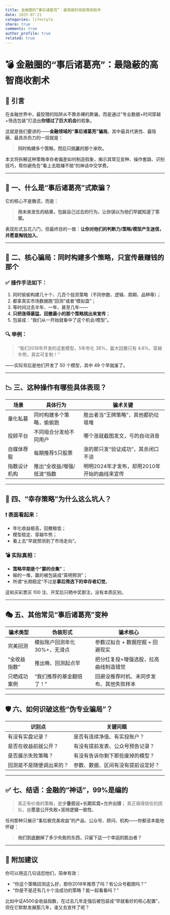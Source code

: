 ```yaml
---
title: 金融圈的“事后诸葛亮”：最隐蔽的高智商收割术
date: 2025-07-21
categories: lifestyle
share: true
comments: true
author_profile: true
related: true
---
```



# 💣 金融圈的“事后诸葛亮”：最隐蔽的高智商收割术

## 🧭 引言

在金融世界中，最狡猾的陷阱从不靠赤裸的欺骗，而是通过“专业数据+时间穿越+筛选包装”打造出**你错过了巨大机会**的假象。

这就是我们要讲的——**金融领域的“事后诸葛亮”骗局**。其中最具代表性、最隐蔽、最具杀伤力的一招就是：

> **同时构建多个策略，然后只挑赢的那个来吹。**

本文将拆解这种策略幸存者偏差如何制造假象，揭示其常见变种、操作套路、识别技巧，帮你避免在“看上去稳赚不赔”的神话中交学费。

---

## 🎯 一、什么是“事后诸葛亮”式欺骗？

它的核心不是撒谎，而是：

> **用未来发生的结果，包装自己过去的行为，让你误以为他们早就知道了答案。**

表现形式五花八门，但最终目的一致：**让你对他们的判断力/策略/模型产生迷信，并愿意掏钱加入**。

---

## 🧨 二、核心骗局：同时构建多个策略，只宣传最赚钱的那个

### ✅ 操作手法如下：

1. 同时偷偷构建几十个、几百个投资策略（不同参数、逻辑、周期、品种等）；
2. 都拿真实市场数据跑“回测”或者“模拟盘”；
3. 等时间过去半年、一年、甚至几年——
4. **只把涨得最猛、回撤最小的那个策略挑出来宣传**；
5. 包装成：“我们从一开始就看中了这个机会/模型”。

### 🔍 举例：

> “我们2018年开发的这套模型，5年年化 38%，最大回撤只有 4.6%，穿越牛熊，真实可复制！”

——实际背后是他们开发了 50 个模型，其中 49 个早就废了。

---

## 📉 三、这种操作有哪些具体表现？

| 场景     | 具体行为            | 骗术关键                       |
| ------ | --------------- | -------------------------- |
| 量化私募   | 同时构建多个策略，偷偷跑    | 胜出者当“王牌策略”，其他都扔垃圾堆         |
| 投顾平台   | 不同组合分发给不同用户     | 哪个涨就截图发文，亏的自动消音            |
| 自媒体荐股  | 每期推荐5只股票        | 涨的那只发“验证成功”，其余闭口不谈         |
| 指数设计机构 | 推出“全收益/增强/低波”指数 | 明明2024年才发布，却用2010年开始的曲线来宣传 |

---

## 🧮 四、“幸存策略”为什么这么坑人？

### ❗ 表面看起来：

* 年化收益极高，回撤极低；
* 模型稳定、穿越牛熊；
* 看上去“早就预测到了市场走向”。

### 💣 实际真相：

* **策略早期是个“蒙的合集”**；
* 输的一堆，赢的被包装成“英明预测”；
* 所谓“长期稳定”不过是**事后筛选下的幸存者幻觉**。

这和买彩票买 100 注、开奖后只晒中奖那注，没有本质区别。

---

## 🎭 五、其他常见“事后诸葛亮”变种

| 骗术类型    | 伪装形式              | 骗术核心                 |
| ------- | ----------------- | -------------------- |
| 完美回测    | 模拟账户回测年化 30%+，无滑点 | 参数过拟合 + 数据挖掘 + 回避现实  |
| “全收益指数” | 推出晚、回测起点早         | 把分红复投+增强选股，拉高曲线制造错觉  |
| 只晒成功案例  | “我们推荐的基金翻倍了！”     | 回避没推荐时机、未同步发布、其他失败样本 |

---

## 🛡 六、如何识破这些“伪专业骗局”？

| 识别点          | 关键问题              |
| ------------ | ----------------- |
| 有没有实盘记录？     | 是否有连续净值、有实投账户？    |
| 是否在收益前就公开？   | 有没有提前发表、公众号预告记录？  |
| 是否展示失败策略？    | 有没有告诉你剩下那些废掉的模型？  |
| 回测是不是随便调出来的？ | 参数、数据、区间有没有提前设定好？ |

---

## ✅ 七、结语：金融的“神话”，99%是编的

> 真正有价值的策略，是**少量假设+长期实盘+允许出错**；
> 真正值得信任的团队，是**愿意公开失败+坚持逻辑一致性**。

任何那种只展示“事后极完美收益”的产品、公众号、顾问、机构——你都该本能地怀疑：

> **他们到底删掉了多少失败的东西，只留下这一个幸运的胜出者？**

---

## 📌 附加建议

你可以用这几句话怼他们，简单有效：

* “你这个策略回测这么好，那你2018年推荐了吗？有公众号截图吗？”
* “你是不是还有几十个没成功的策略？能一起看看吗？”


比如中证A500全收益指数，在过去几年走强后被包装成“早就看好的核心配置”，但在它默默发展那几年，谁又去宣传了呢？